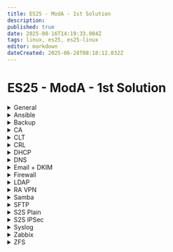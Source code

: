 ```yaml
---
title: ES25 - ModA - 1st Solution
description: 
published: true
date: 2025-08-16T14:19:33.084Z
tags: linux, es25, es25-linux
editor: markdown
dateCreated: 2025-06-28T08:18:12.032Z
---
```


# ES25 - ModA - 1st Solution

[//]: <> (General)
<details>
<summary>General</summary>

- Hostname
- Network configuration
- Time Zone
- Keyboard layout
- NTP
- Create `/ca` directory
  
</details>

[//]: <> (Ansible)
<details>
<summary>Ansible</summary>

1. SSH Key distrib + General config
2. Syslog over TLS (Pregenerate cert - create record for this in DNS too)
  ```
destination d_dest{
  syslog(
    "SRV.lego.dk"
      port(6514)
      transport("tls")
      tls(
        cert-file("/ca/CLT.pem")
        key-file("/ca/CLT.key")
        ca-file("/ca/CA.crt")
      )
  );
};

log {
	source(s_src);
	destination(d_dest);
};
  ```
3. SNMP oid for CPU load avarage `1.3.6.1.4.1.2021.10.1.3.1`
```
agentaddress 0.0.0.0, [::]

createuser Administrator MD5 "Passw0rd!" AES256C "Passw0rd!"
rouser Administrator authpriv  
```  
4. Ldap login as on CLT
Edit <kbd>/etc/sssd/sssd.conf</kbd>, add:
```
services=nss, pam
```
  Enable auto home directory creation with this command:
```bash
	pam-auth-update --enable mkhomedir
```
5. SMB Share automount
6. Default webserver (TLS)
  DON'T FORGET PAGE CONTENT
  
</details>

[//]: <> (Backup)
<details>
<summary>Backup</summary>
  
  ```bash
#!/bin/bash

# Variables
date=$(date '+%Y-%m-%d_%H:%M:%S')
backupPath="/tmp/$date.tar.gz"

# Logic
tar -cvzf $backupPath /share/users
scp $backupPath root@HQ-SAM-2:/backup/users
rm $backupPath
  ```
  
Add cronjob that runs every five minute and place all output to `/dev/null`
</details>

[//]: <> (CA)
<details>
<summary>CA</summary>

  **First, create the CA and SUBCA certificates.**
  
  ```bash
  # Create the CA key and certificate
  openssl genrsa -aes256 -out CA.key 4096
  openssl req -new -nodes -x509 \
    -key CA.key -sha256 \
    -out CA.crt \
    -days 7200 \
    -subj '/C=DK/O=Lego APS/CN=Lego APS Root CA'
  
  # Create the SUBCA
  ## Create the v3 extension file for the SUBCA
  cat <<EOF > SUBCA.v3.ext
  subjectKeyIdentifier=hash
  authorityKeyIdentifier=keyid:always,issuer
  basicConstraints=CA:TRUE
  crlDistributionPoints=URI:http://crl.lego.dk/root_crl.pem
  EOF
  
  ## Now create a request for the SUBCA and sign it with the CA
  openssl req -new -nodes \
    -newkey rsa:4096 \
    -keyout SUBCA.key \
    -out SUBCA.csr \
    -subj '/C=DK/O=Lego APS/CN=Lego APS Intermediate CA'
  
  openssl x509 -req -CA CA.crt -CAkey CA.key -CAcreateserial \
    -in SUBCA.csr -out SUBCA.crt -days 3650 -sha256 \
    -extfile SUBCA.v3.ext
  ```
  
  **Now, create directories for all hosts which need certificates. After that, create a base v3 extension file like this:**
  
  ```ini
  authorityKeyIdentifier=keyid,issuer
  basicConstraints=CA:FALSE
  keyUsage=keyEncipherment,dataEncipherment,digitalSignature,nonRepudiation
  crlDistributionPoints=URI:http://crl.lego.dk/sub_crl.pem
  subjectAltName=@alt_names
  
  [alt_names]
  DNS.1=
  IP.1=
  email.1=
  ```
  
  **After that, distribute this to all directories and fill them accordingly. Then, use the following script to create and sign all certificates.**
  
  ```bash
#!/bin/bash

cd /ca

hostnames=("HQ-DC" "HQ-DMZ-1" "HQ-DMZ-2" "R-HQ" "HOME" "R-BR" "BR-SRV" "BR-CL")
domains=(".billund" ".billund" ".billund" ".billund" "" ".herning" ".herning" ".herning")
ips=("10.1.10.11" "10.1.20.11" "10.1.20.12" "10.1.10.1" "10.1.10.1" "10.200.0.2" "10.2.10.11" "10.2.10.11")

for i in {0..7}; do
        name="${hostnames[$i]}"
        fullname="${hostnames[$i]}${domains[$1]}.lego.dk"
        filename="$name/$name"
        ip="${ips[$i]}"

        openssl req -new -nodes -newkey rsa:4096 -keyout $filename.key -out $filename.csr -subj "/C=DK/O=Lego APS/CN=$fullname"
        openssl x509 -req -CA SUBCA.crt -CAkey SUBCA.key -CAcreateserial -in $filename.csr -out $filename.crt -days 365 -sha256 -extfile $name/base.v3.ext

        sshpass -p "Passw0rd!" ssh-copy-id $ip

        scp CA.crt SUBCA.crt $filename.crt $filename.key $ip:/ca/
done
```
  
</details>


[//]: <> (CLT)
<details>
<summary>CLT</summary>
  
  ```bash
apt install -y gnome, thunderbird, filezilla
  ```
  
After the installation is done, restart the computer and use these commands to be able to configure it using Ansible.
  
  ```bash
adduser ansible # You will have some dialog, give it password and spam ENTER
  
echo "ansible	ALL=(ALL:ALL) NOPASSWD:ALL" >> /etc/sudoers
  ```
  
</details>

[//]: <> (CRL)
<details>
<summary>CRL</summary>

  After the certificates are already done, create some files necessary for the CRL.
  
  ```bash
  cd /ca
  mkdir crl
  touch crl/index.txt
  echo "00" > crl/crlnumber
  ```
  
  Now, create <kbd>/ca/crl_openssl.conf</kbd> with the following contents:
  
  ```ini
  [ca]
  default_ca = CA_default
  
  [CA_default]
  database = /ca/crl/index.txt
  crlnumber = /ca/crl/crlnumber
  default_days = 365
  default_crl_days = 30
  default_md = default
  preserve = no
  
  [crl_ext]
  authorityKeyIdentifier=issuer:always,keyid:always
  ```
  
  Now, generate the CRL with the following command:
  
  ```bash
  openssl ca -gencrl \
    -keyfile /ca/CA.key \
    -cert /ca/CA.crt \
    -out /ca/crl/root_crl.pem \
    -config /ca/crl_openssl.conf
  ```
  
  Do these steps for both the CA and the SUBCA.
  
  Use `lsyncd` to sync the crl to the webserver it is hosted on. Don't forget **ssh-copy-id**.
  
</details>

[//]: <> (DHCP)
<details>
<summary>DHCP</summary>
- Generate a key on DNS server and copy it to /etc/dhcp/
- Edit /etc/default/isc-dhcp-server add the interface to IPv4
- Copy the content of key to the end of /etc/dhcp/dhcpd.conf
- Create a failover peer:
```cfg
failover peer "fail" {
	  primary;
  	address 10.1.10.21;
  	peer address 10.1.10.22;
  	mclt 3600;
  	split 128;
  	load balance max seconds 3;
}
```
- Edit the configuration for your needs.
- Copy the files to HQ-SAM-2 and BR-SRV. Adjust failover settings on HQ-SAM-2, and adjust scope settings on BR-SRV!
  
Install **isc-dhcp-relay** role to **R-BR** and **R-HQ**.
Make sure the delimiter is a space in the config! Not ',' or ';'
</details>


[//]: <> (DNS)
<details>
<summary>DNS</summary>
Create all views! Don't forget to create every record and don't forget to add SPF and DKIM
SPF: @ IN TXT "v=spf1 a mx -all"
DMARC: _dmarc IN TXT "v=DMARC1,p=quarantine"
SRV: _submission._tcp.mail.lego.dk SRV 10 0 587 mail.lego.dk
SRV: _imaps._tcp.mail.lego.dk SRV 10 0 993 mail.lego.dk
</details>

[//]: <> (Email + DKIM)
<details>
<summary>Email + DKIM</summary>

  **Usual config:**

  - [SMTP/IMAP **separate** server](/mail/smtp-imap)
  - [SMTP/IMAP **single** server](/mail/smtp-imap-single-server)
  - [SPF, DKIM, DMARC **setup**](/mail/dns-records)
  - [SPF, DKIM, DMARC **verification**](/mail/verification)
</details>

[//]: <> (Firewall)
<details>
<summary>Firewall</summary>

  
</details>

[//]: <> (LDAP)
<details>
<summary>LDAP</summary>

  
</details>

[//]: <> (RA VPN)
<details>
<summary>RA VPN</summary>

  
</details>


[//]: <> (Samba)
<details>
<summary>Samba</summary>

  
</details>

[//]: <> (SFTP)
<details>
<summary>SFTP</summary>
Install **FileZilla**
Add a new host where you enter the credentials of *carl*, the destination as *BR-SRV.herning.lego.dk*, and the main directory too wwwroot so use */var/www/html*
  
</details>


[//]: <> (S2S Plain)
<details>
<summary>S2S Plain</summary>

  Add to <kbd>/etc/network/interfaces</kbd>
  
  ```
auto ipsec0
iface ipsec0 inet static
  address 10.200.0.1/24
  pre-up ip tunnel add ipsec0 mode gre local 203.0.113.2 remote 203.0.113.10
  up ip link set ipsec0 up
  down ip link set ipsec0 down
  post-down ip tunnel del ipsec0
```
  
</details>

[//]: <> (S2S IPSec)
<details>
<summary>S2S IPSec</summary>

  Edit <kbd>/etc/strongswan.conf</kbd>
  
  ```c
charon {
  ...
  retransmit_tries = 3
  retransmit_timeout = 0.6
  retransmit_base = 1.1
}
```
  
</details>

[//]: <> (Syslog)
<details>
<summary>Syslog</summary>

  ```
source s_dhcp {
  syslog(
    ip-protocol(4)
    port(6514)
    transport("tls")
    tls (
      cert-file("/ca/SRV.pem")
      key-file("/ca/SRV.key")
      ca-file("/ca/CA.crt")
      ca-dir("/ca/")
    )
  );
};

destination d_dhcp {
    file("/log/dhcp.log");
};
  
destination d_else {
    file("/log/dump.log");
};

filter f_dhcp{
  program("dhcpd") or program("dhclient");
};
  
log{
  source(s_dhcp);
  filter(f_dhcp);
  destination(d_dhcp);
};
  
log{
  source(s_dhcp);
  filter {
     not filter(f_dhcp)
  };
  destination(d_else);
};
  ```
  
</details>

[//]: <> (Zabbix)
<details>
<summary>Zabbix</summary>
Install following packages
```bash
apt install \
  apache2 libapache2-mod-php php-mysql \
  zabbix-server-mysql zabbix-frontend-php zabbix-agent zabbix-web-service \
  snmp
```
  
- Edit configuration file, include database password!
- Create a copy of /usr/share/doc/zabbix-mysql/README.debian, make it executeable and get rid off not neccessary lines.
- Run the script
- Create /etc/zabbix/alert.d/log.sh and give it execute permission 
```bash
#!/bin/bash
date=$(date '+%Y-%m-%d_%H:%M:%S')
echo "[$date] - $1 - $2" >> $3
```
  
Enable Zabbix, and make the replace the Alias with docuemnt root in the config file.
  
Restart apache2 and zabbix-server services.
</details>

[//]: <> (ZFS)
<details>
<summary>ZFS</summary>
```bash
apt install linux-headers-amd64 zfsutils-linux
```

Create a script that will create your ZFS pool:
```
mkdir /scripts
touch /scripts/zfs.sh
chmod +x /scripts/zfs.sh
ls -l /dev/disks/by-path/ | rev | cut -d' ' -f 3 | rev >> /scripts/zfs.sh
```
  
Edit /scripts/zfs.sh
```sh
	zpool create pool \
  	-O encryption="aes-256-gcm" \
  	-O keyformat="passphrase" \
  		raidz1 \
  			Put here the names of disks
```
  
Create a pool
```bash
mkdir /share
zfs create -o mountpoint=/share pool/share
mkdir /share/users
```
  
Make it auto mountable
```bash
echo "Passw0rd!" > /etc/passphrase
chown root:root /etc/passphrase
chmod 600 /etc/passphrase
echo "#!/bin/bash" > /etc/rc.local
echo "zfs mount -l -la < /etc/passphrase" >> /etc/rc.local
chmod +x /etc/rc.local
  
</details>


[//]: <> (Web)
<details>
<summary>Web</summary>
```bash
apt install cowsay
```
  
</details>



